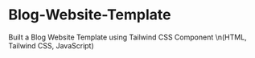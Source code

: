 # Blog-Website-Template
Built a Blog Website Template using Tailwind CSS Component
\n(HTML, Tailwind CSS, JavaScript)
